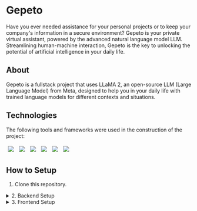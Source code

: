 # Gepeto
Have you ever needed assistance for your personal projects or to keep your company's information in a secure environment?
Gepeto is your private virtual assistant, powered by the advanced natural language model LLM. Streamlining human-machine interaction, Gepeto is the key to unlocking the potential of artificial intelligence in your daily life.

## About
Gepeto is a fullstack project that uses LLaMA 2, an open-source LLM (Large Language Model) from Meta, designed to help you in your daily life with trained language models for different contexts and situations.

## Technologies
The following tools and frameworks were used in the construction of the project:
<p>
  <img style='margin: 5px;' src='https://img.shields.io/badge/TypeScript-007ACC?style=for-the-badge&logo=typescript&logoColor=white'/>
  <img style='margin: 5px;' src='https://img.shields.io/badge/JavaScript-F7DF1E?style=for-the-badge&logo=javascript&logoColor=black'/>
  <img style='margin: 5px;' src='https://img.shields.io/badge/React-20232A?style=for-the-badge&logo=react&logoColor=61DAFB'/>
  <img style='margin: 5px;' src='https://img.shields.io/badge/express.js-%23404d59.svg?style=for-the-badge&logo=express&logoColor=%2361DAFB'/>
  <img style='margin: 5px;' src='https://img.shields.io/badge/node.js-6DA55F?style=for-the-badge&logo=node.js&logoColor=white'/>
  <img style='margin: 5px;' src='https://img.shields.io/badge/axios-671ddf?&style=for-the-badge&logo=axios&logoColor=white'>
</p>

## How to Setup
1. Clone this repository.
<details>
  <summary>2. Backend Setup</summary>
  2.1 Open a terminal on ./gepeto-express

  2.2 Install dependencies
  
```bash
  npm i
```
2.3 Download the public model from [Huggingface](https://huggingface.co/TheBloke/GreenNodeLM-7B-v4leo-GGUF/blob/main/greennodelm-7b-v4leo.Q4_K_M.gguf) for general purposes

2.4 Create the folder models on your backend root folder(gepeto-express) and move the model to ./gepeto-express/models

The folder structure should be:
```
gepeto-express/
│
├── models/
│└── greennodelm-7b-v4leo.Q4_K_M.gguf
│
├── src/
│└── app.js
│
├── package.json
├── .gitignore
└── package-lock.json
``` 
2.5 Build the backend server with:
```bash
npm run build
npm start
```
</details>

<details>
  <summary>3. Frontend Setup</summary>
  3.1 Open a terminal on ./gepeto-react

  3.2 Install dependencies
  
```bash
  npm i
```
  3.3 Setup the .env file following the .env.example (reminder: the backend will start by default on port 8080)
  
```env
# .env example for running locally:
VITE_REACT_APP_API=http://localhost:8080/
```

  3.4 Run the project using
```bash
npm run dev
```
</details>
